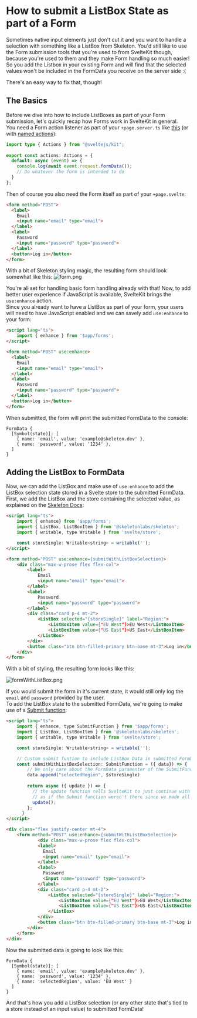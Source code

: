 # How to submit a ListBox State as part of a Form

Sometimes native input elements just don't cut it and you want to handle a selection with something like a ListBox from Skeleton.
You'd still like to use the Form submission tools that you're used to from SvelteKit though, because you're used to them and they make Form handling so much easier!   
So you add the Listbox in your existing Form and will find that the selected values won't be included in the FormData you receive on the server side :(

There's an easy way to fix that, though!

## The Basics

Before we dive into how to include ListBoxes as part of your Form submission, let's quickly recap how Forms work in SvelteKit in general.   
You need a Form action listener as part of your ``+page.server.ts`` like [this](https://kit.svelte.dev/docs/form-actions#default-actions) (or with [named actions](https://kit.svelte.dev/docs/form-actions#named-actions)):
```ts
import type { Actions } from "@sveltejs/kit";
 
export const actions: Actions = {
  default: async (event) => {
    console.log(await event.request.formData());
    // Do whatever the form is intended to do
  }
};
```

Then of course you also need the Form itself as part of your ``+page.svelte``:
```html
<form method="POST">
  <label>
    Email
    <input name="email" type="email">
  </label>
  <label>
    Password
    <input name="password" type="password">
  </label>
  <button>Log in</button>
</form>
```

With a bit of Skeleton styling magic, the resulting form should look somewhat like this:
![form.png](form.png)

You're all set for handling basic form handling already with that! Now, to add better user experience if JavaScript is available, SvelteKit brings the ``use:enhance`` action.   
Since you already want to have a ListBox as part of your form, your users will need to have JavaScript enabled and we can savely add ``use:enhance`` to your form:
```html
<script lang="ts">
	import { enhance } from '$app/forms';
</script>

<form method="POST" use:enhance>
  <label>
    Email
    <input name="email" type="email">
  </label>
  <label>
    Password
    <input name="password" type="password">
  </label>
  <button>Log in</button>
</form>
```

When submitted, the form will print the submitted FormData to the console:
```
FormData {
  [Symbol(state)]: [
    { name: 'email', value: 'example@skeleton.dev' },
    { name: 'password', value: '1234' },
  ]
}
```

## Adding the ListBox to FormData

Now, we can add the ListBox and make use of ``use:enhance`` to add the ListBox selection state stored in a Svelte store to the submitted FormData.   
First, we add the ListBox and the store containing the selected value, as explained on the [Skeleton Docs](https://www.skeleton.dev/components/listboxes):
```html
<script lang="ts">
	import { enhance} from '$app/forms';
	import { ListBox, ListBoxItem } from '@skeletonlabs/skeleton';
	import { writable, type Writable } from 'svelte/store';

	const storeSingle: Writable<string> = writable('');
</script>

<form method="POST" use:enhance={submitWithListBoxSelection}>
    <div class="max-w-prose flex flex-col">
        <label>
            Email
            <input name="email" type="email">
        </label>
        <label>
            Password
            <input name="password" type="password">
        </label>
        <div class="card p-4 mt-2">
            <ListBox selected="{storeSingle}" label="Region:">
                <ListBoxItem value={"EU West"}>EU West</ListBoxItem>
                <ListBoxItem value={"US East"}>US East</ListBoxItem>
            </ListBox>
        </div>
        <button class="btn btn-filled-primary btn-base mt-3">Log in</button>
    </div>
</form>
```


With a bit of styling, the resulting form looks like this:

![formWithListBox.png](./formWithListBox.png)

If you would submit the form in it's current state, it would still only log the ``email`` and ``password`` provided by the user.   
To add the ListBox state to the submitted FormData, we're going to make use of a [Submit function](https://kit.svelte.dev/docs/types#public-types-submitfunction):
```html
<script lang="ts">
	import { enhance, type SubmitFunction } from '$app/forms';
	import { ListBox, ListBoxItem } from '@skeletonlabs/skeleton';
	import { writable, type Writable } from 'svelte/store';

	const storeSingle: Writable<string> = writable('');

    // Custom submit funtion to include ListBox Data in submitted FormData
	const submitWithListBoxSelection: SubmitFunction = ({ data}) => {
        // We only care about the FormData paramenter of the SubmitFunction Input to append the store data to it
		data.append("selectedRegion", $storeSingle)
	
		return async ({ update }) => {
          // the update function tells SvelteKit to just continue with usual Form submission
          // as if the Submit function weren't there since we made all the changes we wanted to make
		  update();
		};
	  }
</script>

<div class="flex justify-center mt-4">
	<form method="POST" use:enhance={submitWithListBoxSelection}>
			<div class="max-w-prose flex flex-col">
			<label>
			  Email
			  <input name="email" type="email">
			</label>
			<label>
			  Password
			  <input name="password" type="password">
			</label>
			<div class="card p-4 mt-2">
				<ListBox selected="{storeSingle}" label="Region:">
					<ListBoxItem value={"EU West"}>EU West</ListBoxItem>
					<ListBoxItem value={"US East"}>US East</ListBoxItem>
				</ListBox>
			</div>
			<button class="btn btn-filled-primary btn-base mt-3">Log in</button>
		</div>
	</form>
</div>
```

Now the submitted data is going to look like this:
```
FormData {
  [Symbol(state)]: [
    { name: 'email', value: 'example@skeleton.dev' },
    { name: 'password', value: '1234' },
    { name: 'selectedRegion', value: 'EU West' }
  ]
}
```
And that's how you add a ListBox selection (or any other state that's tied to a store instead of an input value) to submitted FormData!